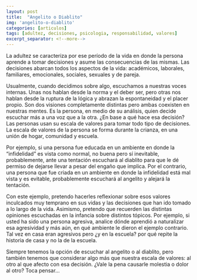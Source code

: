 ```yaml
---
layout: post
title:  "Angelito o Diablito"
img: 'angelito-o-diablito'
categories: [articulos]
tags: [adultez, decisiones, psicologia, responsabilidad, valores]
excerpt_separator: <!--more-->
---
```


La adultez se caracteriza por ese período de la vida en donde la persona aprende a tomar decisiones y asume las consecuencias de las mismas. Las decisiones abarcan todos los aspectos de la vida: académicos, laborales, familiares, emocionales, sociales, sexuales y de pareja.

Usualmente, cuando decidimos sobre algo, escuchamos a nuestras voces internas. Unas nos hablan desde la norma y el deber ser, pero otras nos hablan desde la ruptura de la lógica y abrazan la espontaneidad y el placer propio. Son dos visiones completamente distintas pero ambas coexisten en nuestras mentes. Es la persona, en medio de su análisis, quien decide escuchar más a una voz que a la otra. ¿En base a qué hace esa decisión? Las personas usan su escala de valores para tomar todo tipo de decisiones. La escala de valores de la persona se forma durante la crianza, en una unión de hogar, comunidad y escuela.

Por ejemplo, si una persona fue educada en un ambiente en donde la “infidelidad” es vista como normal, no buena pero sí inevitable, probablemente, ante una tentación escuchará al diablito para que le dé permiso de dejarse llevar a pesar del engaño que implica. Por el contrario, una persona que fue criada en un ambiente en donde la infidelidad está mal vista y es evitable, probablemente escuchará al angelito y alejará la tentación.

Con este ejemplo, pretendo hacerles reflexionar sobre esos valores inculcados muy temprano en sus vidas y las decisiones que han ido tomado a lo largo de la vida. Asimismo, pretendo que recuerden las distintas opiniones escuchadas en la infancia sobre distintos tópicos. Por ejemplo, si usted ha sido una persona agresiva, analice dónde aprendió a naturalizar esa agresividad y más aún, en qué ambiente le dieron el ejemplo contrario. Tal vez en casa eran agresivos pero ¿y en la escuela? por qué repite la historia de casa y no la de la escuela.

Siempre tenemos la opción de escuchar al angelito o al diablito, pero también tenemos que considerar algo más que nuestra escala de valores: al otro al que afecto con esa decisión. ¿Vale la pena causarle molestia o dolor al otro? Toca pensar…